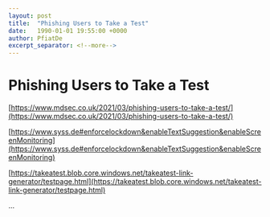 ```yaml
---
layout: post
title:  "Phishing Users to Take a Test"
date:   1990-01-01 19:55:00 +0000
author: PfiatDe
excerpt_separator: <!--more-->
---
```


# Phishing Users to Take a Test

[https://www.mdsec.co.uk/2021/03/phishing-users-to-take-a-test/](https://www.mdsec.co.uk/2021/03/phishing-users-to-take-a-test/)

[https://www.syss.de#enforcelockdown&enableTextSuggestion&enableScreenMonitoring](https://www.syss.de#enforcelockdown&enableTextSuggestion&enableScreenMonitoring)

[https://takeatest.blob.core.windows.net/takeatest-link-generator/testpage.html](https://takeatest.blob.core.windows.net/takeatest-link-generator/testpage.html)

...
<!--more-->
